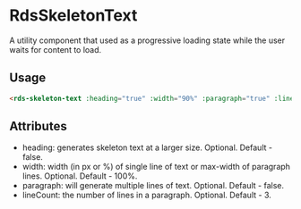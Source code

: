 # RdsSkeletonText

A utility component that used as a progressive loading state while the user waits for content to load.

## Usage

```html
<rds-skeleton-text :heading="true" :width="90%" :paragraph="true" :lineCount="3"></rds-skeleton-text>
```

## Attributes

- heading: generates skeleton text at a larger size. Optional. Default - false.
- width: width (in px or %) of single line of text or max-width of paragraph lines. Optional. Default - 100%.
- paragraph: will generate multiple lines of text. Optional. Default - false.
- lineCount: the number of lines in a paragraph. Optional. Default - 3.
